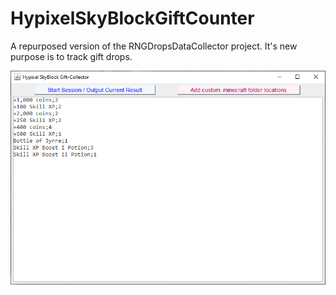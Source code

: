 # HypixelSkyBlockGiftCounter
A repurposed version of the RNGDropsDataCollector project. It's new purpose is to track gift drops.

 ![icon](screenshots/screenshot01.png)
